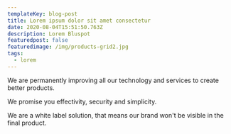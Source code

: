 ```yaml
---
templateKey: blog-post
title: Lorem ipsum dolor sit amet consectetur
date: 2020-08-04T15:51:50.763Z
description: Lorem Bluspot
featuredpost: false
featuredimage: /img/products-grid2.jpg
tags:
  - lorem
---
```

We are permanently improving all our technology and services to create better products.

We promise you effectivity, security and simplicity.

We are a white label solution, that means our brand won't be visible in the final product.
